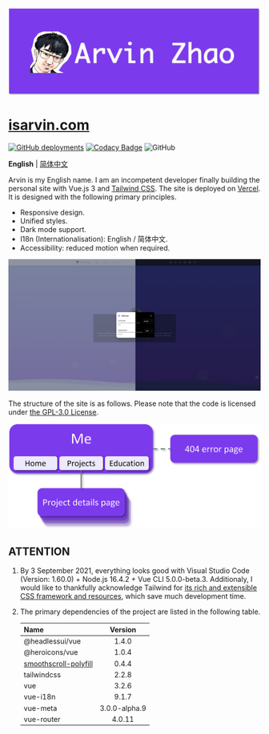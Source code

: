 ![isarvin_banner.png](./img_README/isarvin_banner.png)

# [isarvin.com](https://isarvin.com)

[![GitHub deployments](https://img.shields.io/github/deployments/ArvinZJC/isarvin/production?label=Vercel&logo=vercel)](https://isarvin.com)
[![Codacy Badge](https://app.codacy.com/project/badge/Grade/810eda125dbf4b9d96b81e6c34ec26e6)](https://www.codacy.com/gh/ArvinZJC/isarvin/dashboard?utm_source=github.com&amp;utm_medium=referral&amp;utm_content=ArvinZJC/isarvin&amp;utm_campaign=Badge_Grade)
![GitHub](https://img.shields.io/github/license/ArvinZJC/isarvin)

**English** | [简体中文](./README-zhCN.md)

Arvin is my English name. I am an incompetent developer finally building the personal site with Vue.js 3 and [Tailwind CSS](https://tailwindcss.com/). The site is deployed on [Vercel](https://vercel.com/home). It is designed with the following primary principles.

- Responsive design.
- Unified styles.
- Dark mode support.
- I18n (Internationalisation): English / 简体中文.
- Accessibility: reduced motion when required.

![isarvin_example.png](./img_README/isarvin_example.png)

The structure of the site is as follows. Please note that the code is licensed under [the GPL-3.0 License](./LICENSE).

![isarvin_structure.png](./img_README/isarvin_structure.png)

## ATTENTION

1. By 3 September 2021, everything looks good with Visual Studio Code (Version: 1.60.0) + Node.js 16.4.2 + Vue CLI 5.0.0-beta.3. Additionaly, I would like to thankfully acknowledge Tailwind for [its rich and extensible CSS framework and resources](https://tailwindcss.com/resources), which save much development time.
2. The primary dependencies of the project are listed in the following table.

    | Name | Version |
    | :-- | :--: |
    | @headlessui/vue | 1.4.0 |
    | @heroicons/vue | 1.0.4 |
    | [smoothscroll-polyfill](https://github.com/iamdustan/smoothscroll) | 0.4.4 |
    | tailwindcss | 2.2.8 |
    | vue | 3.2.6 |
    | vue-i18n | 9.1.7 |
    | vue-meta | 3.0.0-alpha.9 |
    | vue-router | 4.0.11 |
